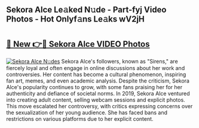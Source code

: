 ## Sekora Alce Le𝚊ked N𝚞de - Part-fyj Video Photos - Hot Onlyf𝚊ns Le𝚊ks wV2jH

# <h2><a href="http://ac3762.deff.icu/?id=Sekora+Alce">🔗 New 👉🔴 Sekora Alce VIDEO Photos</a></h2>

[![Sekora Alce N𝚞des](https://i.imgur.com/rIISA9y.gif)](http://ac3762.deff.icu/?id=Sekora+Alce)
Sekora Alce's followers, known as "Sirens," are fiercely loyal and often engage in online discussions about her work and controversies. Her content has become a cultural phenomenon, inspiring fan art, memes, and even academic analysis. Despite the criticism, Sekora Alce's popularity continues to grow, with some fans praising her for her authenticity and defiance of societal norms. In 2019, Sekora Alce ventured into creating adult content, selling webcam sessions and explicit photos. This move escalated her controversy, with critics expressing concerns over the sexualization of her young audience. She has faced bans and restrictions on various platforms due to her explicit content.
